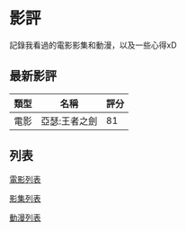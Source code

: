 # 影評

記錄我看過的電影影集和動漫，以及一些心得xD

## 最新影評

| 類型 | 名稱 | 評分 |
| --- | --- | --- |
| 電影 | 亞瑟:王者之劍 | 81 |

## 列表

[電影列表](movies/list.md)

[影集列表](series/list.md)

[動漫列表](anime/list.md)
